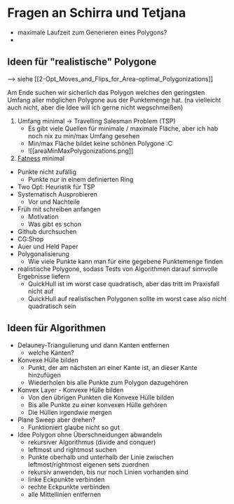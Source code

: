 # Fragen an Schirra und Tetjana
- maximale Laufzeit zum Generieren eines Polygons?
- 


## Ideen für "realistische" Polygone

--> siehe [[2-Opt_Moves_and_Flips_for_Area-optimal_Polygonizations]]

Am Ende suchen wir sicherlich das Polygon welches den geringsten Umfang aller möglichen Polygone aus der Punktemenge hat. (na vielleicht auch nicht, aber die Idee will ich gerne nicht wegschmeißen)

1. Umfang minimal -> Travelling Salesman Problem (TSP)
	- Es gibt viele Quellen für minimale / maximale Fläche, aber ich hab noch nix zu min/max Umfang gesehen
	- Min/max Fläche bildet keine schönen Polygone :C
	- ![[areaMinMaxPolygonizations.png]]
2. [Fatness](https://en.wikipedia.org/wiki/Fat_object_(geometry)) minimal


- Punkte nicht zufällig
	- Punkte nur in einem definierten Ring
- Two Opt: Heuristik für TSP 
- Systematisch Ausprobieren
	- Vor und Nachteile
- Früh mit schreiben anfangen 
	- Motivation 
	- Was gibt es schon
- Github durchsuchen
- CG:Shop
- Auer und Held Paper
- Polygonalisierung
	- Wie viele Punkte kann man für eine gegebene Punktemenge finden
- realistische Polygone, sodass Tests von Algorithmen darauf sinnvolle Ergebnisse liefern
	- QuickHull ist im worst case quadratisch, aber das tritt im Praxisfall nicht auf 
	- QuickHull auf realistischen Polygonen sollte im worst case also nicht quadratisch sein


## Ideen für Algorithmen

- Delauney-Triangulierung und dann Kanten entfernen
	- welche Kanten?
- Konvexe Hülle bilden
	- Punkt, der am nächsten an einer Kante ist, an dieser Kante hinzufügen
	- Wiederholen bis alle Punkte zum Polygon dazugehören
-  Konvex Layer
       - Konvexe Hülle bilden
	- Von den übrigen Punkten die Konvexe Hülle bilden
	- Bis alle Punkte zu einer konvexen Hülle gehören
	- Die Hüllen irgendwie mergen
- Plane Sweep aber drehen?
	- Funktioniert glaube nicht so gut
- Idee Polygon ohne Überschneidungen abwandeln
	- rekursiver Algorithmus (divide and conquer)
	- leftmost und rightmost suchen
	- Punkte oberhalb und unterhalb der Linie zwischen leftmost/rightmost eigenen sets zuordnen
	- rekursiv anwenden, bis nur noch Linien vorhanden sind
	- linke Eckpunkte verbinden
	- rechte Eckpunkte verbinden
	- alle Mittellinien entfernen
